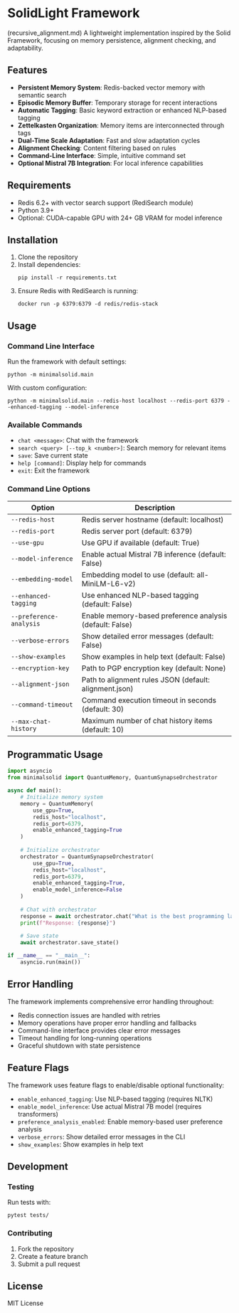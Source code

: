 # SolidLight Framework
(recursive_alignment.md)
A lightweight implementation inspired by the Solid Framework, focusing on memory persistence, alignment checking, and adaptability.

## Features

- **Persistent Memory System**: Redis-backed vector memory with semantic search
- **Episodic Memory Buffer**: Temporary storage for recent interactions
- **Automatic Tagging**: Basic keyword extraction or enhanced NLP-based tagging
- **Zettelkasten Organization**: Memory items are interconnected through tags
- **Dual-Time Scale Adaptation**: Fast and slow adaptation cycles
- **Alignment Checking**: Content filtering based on rules
- **Command-Line Interface**: Simple, intuitive command set
- **Optional Mistral 7B Integration**: For local inference capabilities

## Requirements

- Redis 6.2+ with vector search support (RediSearch module)
- Python 3.9+
- Optional: CUDA-capable GPU with 24+ GB VRAM for model inference

## Installation

1. Clone the repository
2. Install dependencies:
   ```
   pip install -r requirements.txt
   ```
3. Ensure Redis with RediSearch is running:
   ```
   docker run -p 6379:6379 -d redis/redis-stack
   ```

## Usage

### Command Line Interface

Run the framework with default settings:
```
python -m minimalsolid.main
```

With custom configuration:
```
python -m minimalsolid.main --redis-host localhost --redis-port 6379 --enhanced-tagging --model-inference
```

### Available Commands

- `chat <message>`: Chat with the framework
- `search <query> [--top_k <number>]`: Search memory for relevant items
- `save`: Save current state
- `help [command]`: Display help for commands
- `exit`: Exit the framework

### Command Line Options

| Option | Description |
|--------|-------------|
| `--redis-host` | Redis server hostname (default: localhost) |
| `--redis-port` | Redis server port (default: 6379) |
| `--use-gpu` | Use GPU if available (default: True) |
| `--model-inference` | Enable actual Mistral 7B inference (default: False) |
| `--embedding-model` | Embedding model to use (default: all-MiniLM-L6-v2) |
| `--enhanced-tagging` | Use enhanced NLP-based tagging (default: False) |
| `--preference-analysis` | Enable memory-based preference analysis (default: False) |
| `--verbose-errors` | Show detailed error messages (default: False) |
| `--show-examples` | Show examples in help text (default: False) |
| `--encryption-key` | Path to PGP encryption key (default: None) |
| `--alignment-json` | Path to alignment rules JSON (default: alignment.json) |
| `--command-timeout` | Command execution timeout in seconds (default: 30) |
| `--max-chat-history` | Maximum number of chat history items (default: 10) |

## Programmatic Usage

```python
import asyncio
from minimalsolid import QuantumMemory, QuantumSynapseOrchestrator

async def main():
    # Initialize memory system
    memory = QuantumMemory(
        use_gpu=True,
        redis_host="localhost",
        redis_port=6379,
        enable_enhanced_tagging=True
    )
    
    # Initialize orchestrator
    orchestrator = QuantumSynapseOrchestrator(
        use_gpu=True,
        redis_host="localhost",
        redis_port=6379,
        enable_enhanced_tagging=True,
        enable_model_inference=False
    )
    
    # Chat with orchestrator
    response = await orchestrator.chat("What is the best programming language for AI development?")
    print(f"Response: {response}")
    
    # Save state
    await orchestrator.save_state()

if __name__ == "__main__":
    asyncio.run(main())
```

## Error Handling

The framework implements comprehensive error handling throughout:

- Redis connection issues are handled with retries
- Memory operations have proper error handling and fallbacks
- Command-line interface provides clear error messages
- Timeout handling for long-running operations
- Graceful shutdown with state persistence

## Feature Flags

The framework uses feature flags to enable/disable optional functionality:

- `enable_enhanced_tagging`: Use NLP-based tagging (requires NLTK)
- `enable_model_inference`: Use actual Mistral 7B model (requires transformers)
- `preference_analysis_enabled`: Enable memory-based user preference analysis
- `verbose_errors`: Show detailed error messages in the CLI
- `show_examples`: Show examples in help text

## Development

### Testing

Run tests with:
```
pytest tests/
```

### Contributing

1. Fork the repository
2. Create a feature branch
3. Submit a pull request

## License

MIT License 

